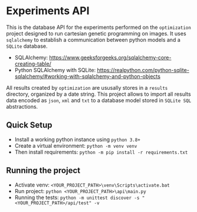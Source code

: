 # Experiments API

This is the database API for the experiments performed on the `optimization` project designed 
to run cartesian genetic programming on images.
It uses `sqlalchemy` to establish a communication between python models and a `SQLite` database.
* SQLAlchemy: https://www.geeksforgeeks.org/sqlalchemy-core-creating-table/
* Python SQLAlchemy with SQLite: https://realpython.com/python-sqlite-sqlalchemy/#working-with-sqlalchemy-and-python-objects

All results created by `optimization` are ususally stores in a `results` directory, organized by a date string. 
This project allows to import all results data encoded as `json`, `xml` and `txt` 
to a database model stored in `SQLite SQL` abstractions. 

## Quick Setup

* Install a working python instance using `python 3.8+`
* Create a virtual environment: `python -m venv venv`  
* Then install requirements: `python -m pip install -r requirements.txt`

## Running the project

* Activate venv: `<YOUR_PROJECT_PATH>\venv\Scripts\activate.bat`
* Run project: `python <YOUR_PROJECT_PATH>\api\main.py`  
* Running the tests: `python -m unittest discover -s "<YOUR_PROJECT_PATH>/api/test" -v`